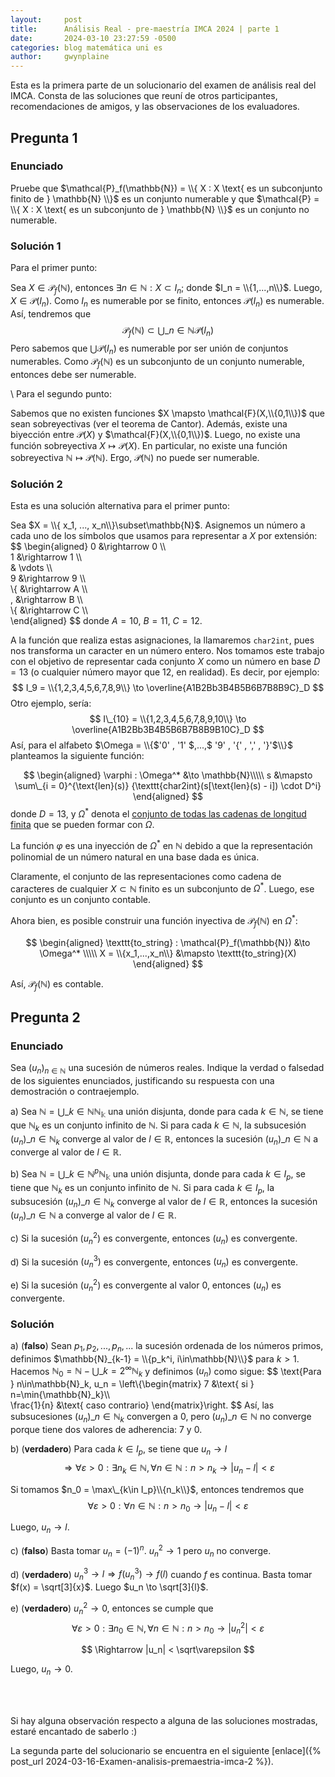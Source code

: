 ```yaml
---
layout:     post
title:      Análisis Real - pre-maestría IMCA 2024 | parte 1
date:       2024-03-10 23:27:59 -0500
categories: blog matemática uni es
author:     gwynplaine
---
```


Esta es la primera parte de un solucionario del examen de análisis real del IMCA. 
Consta de las soluciones que reuní de otros participantes, recomendaciones de amigos, 
y las observaciones de los evaluadores.

## Pregunta 1
### Enunciado
Pruebe que $\mathcal{P}_f(\mathbb{N}) =  \\{ X : X \text{ es un subconjunto finito de } \mathbb{N} \\}$ 
es un conjunto numerable y que $\mathcal{P} =  \\{ X : X \text{ es un subconjunto de } \mathbb{N} \\}$ 
es un conjunto no numerable.

### Solución 1
Para el primer punto:


Sea $X\in\mathcal{P}_f(\mathbb{N})$, entonces $\exists n\in\mathbb{N}: X\subset I_n$; donde 
$I_n = \\{1,...,n\\}$. Luego, $X\in \mathcal{P}(I_n)$. Como $I_n$ es numerable por se finito, 
entonces $\mathcal{P}(I_n)$ es numerable. Así, tendremos que
$$
\mathcal{P}_f(\mathbb{N})\subset \bigcup\_{n\in\mathbb{N}}{\mathcal{P}(I_n)}
$$
Pero sabemos que $\bigcup{\mathcal{P}(I_n)}$ es numerable por ser unión de conjuntos numerables.
Como $\mathcal{P}_f(\mathbb{N})$ es un subconjunto de un conjunto numerable, entonces debe ser numerable.

\\
Para el segundo punto:

Sabemos que no existen funciones $X \mapsto \mathcal{F}(X,\\{0,1\\})$ que sean sobreyectivas (ver 
el teorema de Cantor). Además, existe una biyección entre $\mathcal{P}(X)$ y $\mathcal{F}(X,\\{0,1\\})$. 
Luego, no existe una función sobreyectiva $X \mapsto \mathcal{P}(X)$. En particular, no 
existe una función sobreyectiva $\mathbb{N} \mapsto \mathcal{P}(\mathbb{N})$. Ergo, $\mathcal{P}(\mathbb{N})$ 
no puede ser numerable.

### Solución 2
Esta es una solución alternativa para el primer punto:

Sea $X = \\{ x_1, ..., x_n\\}\subset\mathbb{N}$. Asignemos un número a cada uno de los símbolos 
que usamos para representar a $X$ por extensión:
$$
\begin{aligned}
0 &\rightarrow 0 \\\\\
1 &\rightarrow 1 \\\\\
& \vdots \\\\\
9 &\rightarrow 9 \\\\\
\\{ &\rightarrow A \\\\\
, &\rightarrow B \\\\\
\\{ &\rightarrow C \\\\\
\end{aligned}
$$
donde $A = 10$, $B = 11$, $C = 12$. 

A la función que realiza estas asignaciones, la llamaremos 
$\texttt{char2int}$, pues nos transforma un caracter en un número entero. Nos tomamos este trabajo 
con el objetivo de representar cada conjunto $X$ como un número en base $D = 13$ (o cualquier número 
mayor que $12$, en realidad). Es decir, por ejemplo:
$$
I_9 = \\{1,2,3,4,5,6,7,8,9\\} \to \overline{A1B2Bb3B4B5B6B7B8B9C}_D
$$
Otro ejemplo, sería:
$$
I\_{10} = \\{1,2,3,4,5,6,7,8,9,10\\} \to \overline{A1B2Bb3B4B5B6B7B8B9B10C}_D
$$
Así, para el alfabeto $\Omega = \\{$'0' , '1' $,...,$ '9' , '{' , ',' , '}'$\\}$ planteamos la siguiente función:

$$
\begin{aligned}
\varphi : \Omega^* &\to \mathbb{N}\\\\\
s &\mapsto \sum\_{i = 0}^{\text{len}(s)} {\texttt{char2int}(s[\text{len}(s) - i]) \cdot D^i}
\end{aligned}
$$
donde $D = 13$, y $\Omega^*$ denota el [conjunto de todas las cadenas de longitud finita](https://en.wikipedia.org/wiki/Kleene_star) 
que se pueden formar con $\Omega$.

La función $\varphi$ es una inyección de $\Omega^*$ en $\mathbb{N}$ debido a que la representación 
polinomial de un número natural en una base dada es única.

Claramente, el conjunto de las representaciones como cadena de caracteres de cualquier $X\subset\mathbb{N}$ 
finito es un subconjunto de $\Omega^*$. Luego, ese conjunto es un conjunto contable.

Ahora bien, es posible construir una función inyectiva de $\mathcal{P}_f(\mathbb{N})$ en $\Omega^*$:

$$
\begin{aligned}
\texttt{to_string} : \mathcal{P}_f(\mathbb{N}) &\to \Omega^* \\\\\
X = \\{x_1,...,x_n\\} &\mapsto \texttt{to_string}(X)
\end{aligned}
$$

Así, $\mathcal{P}_f(\mathbb{N})$ es contable.

## Pregunta 2
### Enunciado
Sea $(u_n)_{n\in\mathbb{N}}$ una sucesión de números reales. Indique la verdad o falsedad de los siguientes enunciados, 
justificando su respuesta con una demostración o contraejemplo.

a) Sea $\mathbb{N} = \bigcup\_{k\in\mathbb{N}}\mathbb{N_k}$ una unión disjunta, donde para cada $k\in \mathbb{N}$, se 
tiene que $\mathbb{N}_k$ es un conjunto infinito de $\mathbb{N}$. Si para cada $k\in\mathbb{N}$, la subsucesión 
$(u_n)\_{n\in\mathbb{N}_k}$ converge al valor de $l\in\mathbb{R}$, entonces la sucesión $(u_n)\_{n\in\mathbb{N}}$ a
converge al valor de $l\in\mathbb{R}$.

b) Sea $\mathbb{N} = \bigcup\_{k\in\mathbb{N}}^{p}\mathbb{N_k}$ una unión disjunta, donde para cada $k\in I_p$, se 
tiene que $\mathbb{N}_k$ es un conjunto infinito de $\mathbb{N}$. Si para cada $k\in I_p$, la subsucesión 
$(u_n)\_{n\in\mathbb{N}_k}$ converge al valor de $l\in\mathbb{R}$, entonces la sucesión $(u_n)\_{n\in\mathbb{N}}$ a
converge al valor de $l\in\mathbb{R}$.

c) Si la sucesión $(u^2_n)$ es convergente, entonces $(u_n)$ es convergente.

d) Si la sucesión $(u^3_n)$ es convergente, entonces $(u_n)$ es convergente.

e) Si la sucesión $(u^2_n)$ es convergente al valor $0$, entonces $(u_n)$ es convergente.

### Solución
a) (**falso**) Sean $p_1, p_2, ..., p_n, ...$ la sucesión ordenada de los números primos, definimos 
$\mathbb{N}_{k-1} = \\{p_k^i, i\in\mathbb{N}\\}$ para $k>1$. 
Hacemos $\mathbb{N}_0 = \mathbb{N} - \bigcup\_{k=2}^{\infty}\mathbb{N}_k$ y definimos $(u_n)$ como sigue: 
$$
\text{Para } n\in\mathbb{N}_k, u_n = \left\\{\begin{matrix}
7 &\text{ si } n=\min{\mathbb{N}_k}\\\\\
\frac{1}{n} &\text{ caso contrario}
\end{matrix}\right.
$$
Así, las subsucesiones $(u_n)\_{n\in\mathbb{N}_k}$ convergen a 0, pero $(u_n)\_{n\in\mathbb{N}}$ no 
converge porque tiene dos valores de adherencia: $7$ y $0$. 

b) (**verdadero**) Para cada $k\in I_p$, se tiene que $u_n \to l$
$$
\Rightarrow \forall \varepsilon > 0: \exists n_k\in\mathbb{N}, \forall n\in\mathbb{N}:n>n_k \rightarrow 
|u_n - l| < \varepsilon
$$

Si tomamos $n_0 = \max\_{k\in I_p}\\{n_k\\}$, entonces tendremos que 
$$
\forall \varepsilon > 0: \forall n\in\mathbb{N}:n>n_0 \rightarrow |u_n - l| < \varepsilon
$$

Luego, $u_n \to l$.

c) (**falso**) Basta tomar $u_n=(-1)^n$. $u_n^2 \to 1$ pero $u_n$ no converge.

d) (**verdadero**) $u_n^3 \to l \Rightarrow f(u_n^3)\to f(l)$ cuando $f$ es continua. 
Basta tomar $f(x) = \sqrt[3]{x}$. Luego $u_n \to \sqrt[3]{l}$.

e) (**verdadero**) $u_n^2\to 0$, entonces se cumple que
$$
\forall \varepsilon > 0: \exists n_0\in\mathbb{N},\forall n\in\mathbb{N}:n>n_0 \rightarrow |u_n^2| < \varepsilon
$$

$$
\Rightarrow |u_n| < \sqrt\varepsilon
$$

Luego, $u_n \to 0$.

<br><br>

Si hay alguna observación respecto a alguna de las soluciones mostradas, estaré encantado 
de saberlo :\)

La segunda parte del solucionario se encuentra en el siguiente [enlace]({% post_url 2024-03-16-Examen-analisis-premaestria-imca-2 %}).